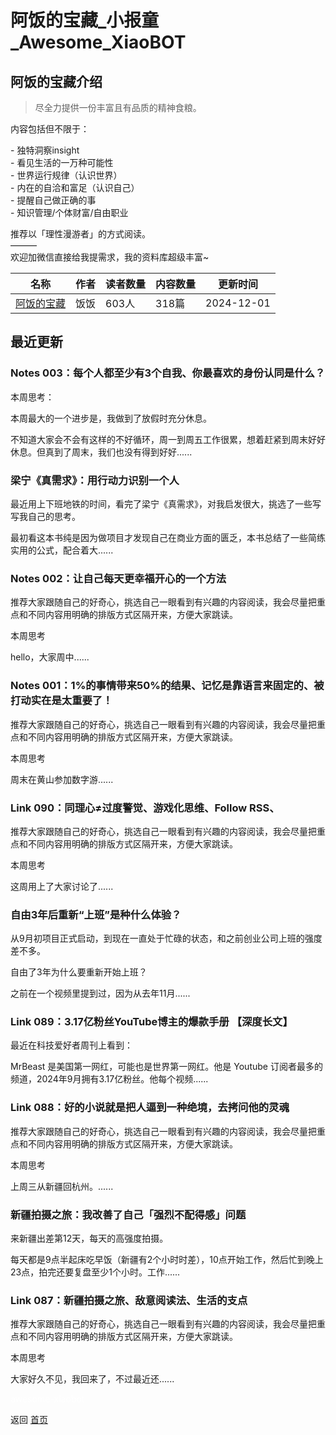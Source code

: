 # 阿饭的宝藏_小报童_Awesome_XiaoBOT

## 阿饭的宝藏介绍
> 尽全力提供一份丰富且有品质的精神食粮。    
    
内容包括但不限于：    
    
\- 独特洞察insight    
\- 看见生活的一万种可能性    
\- 世界运行规律（认识世界）    
\- 内在的自洽和富足（认识自己）    
\- 提醒自己做正确的事    
\- 知识管理/个体财富/自由职业    
    
推荐以「理性漫游者」的方式阅读。    
———    
欢迎加微信直接给我提需求，我的资料库超级丰富~  
  


|名称|作者|读者数量|内容数量|更新时间|
|---|---|---|---|---|
|[阿饭的宝藏](https://xiaobot.net/p/afanfan?refer=0b133df9-27dc-423b-8101-639049001c13)|饭饭|603人|318篇|2024-12-01|

## 最近更新
### Notes 003：每个人都至少有3个自我、你最喜欢的身份认同是什么？

本周思考：

本周最大的一个进步是，我做到了放假时充分休息。

不知道大家会不会有这样的不好循环，周一到周五工作很累，想着赶紧到周末好好休息。但真到了周末，我们也没有得到好好......

### 梁宁《真需求》：用行动力识别一个人

最近用上下班地铁的时间，看完了梁宁《真需求》，对我启发很大，挑选了一些写写我自己的思考。

最初看这本书纯是因为做项目才发现自己在商业方面的匮乏，本书总结了一些简练实用的公式，配合着大......

### Notes 002：让自己每天更幸福开心的一个方法

推荐大家跟随自己的好奇心，挑选自己一眼看到有兴趣的内容阅读，我会尽量把重点和不同内容用明确的排版方式区隔开来，方便大家跳读。

本周思考

hello，大家周中......

### Notes 001：1%的事情带来50%的结果、记忆是靠语言来固定的、被打动实在是太重要了！

推荐大家跟随自己的好奇心，挑选自己一眼看到有兴趣的内容阅读，我会尽量把重点和不同内容用明确的排版方式区隔开来，方便大家跳读。

本周思考

周末在黄山参加数字游......

### Link 090：同理心≠过度警觉、游戏化思维、Follow RSS、

推荐大家跟随自己的好奇心，挑选自己一眼看到有兴趣的内容阅读，我会尽量把重点和不同内容用明确的排版方式区隔开来，方便大家跳读。

本周思考

这周用上了大家讨论了......

### 自由3年后重新“上班”是种什么体验？

从9月初项目正式启动，到现在一直处于忙碌的状态，和之前创业公司上班的强度差不多。

自由了3年为什么要重新开始上班？

之前在一个视频里提到过，因为从去年11月......

### Link 089：3.17亿粉丝YouTube博主的爆款手册 【深度长文】

最近在科技爱好者周刊上看到：

MrBeast 是美国第一网红，可能也是世界第一网红。他是 Youtube 订阅者最多的频道，2024年9月拥有3.17亿粉丝。他每个视频......

### Link 088：好的小说就是把人逼到一种绝境，去拷问他的灵魂

推荐大家跟随自己的好奇心，挑选自己一眼看到有兴趣的内容阅读，我会尽量把重点和不同内容用明确的排版方式区隔开来，方便大家跳读。

本周思考

上周三从新疆回杭州。......

### 新疆拍摄之旅：我改善了自己「强烈不配得感」问题

来新疆出差第12天，每天的高强度拍摄。

每天都是9点半起床吃早饭（新疆有2个小时时差），10点开始工作，然后忙到晚上23点，拍完还要复盘至少1个小时。工作......

### Link 087：新疆拍摄之旅、敌意阅读法、生活的支点

推荐大家跟随自己的好奇心，挑选自己一眼看到有兴趣的内容阅读，我会尽量把重点和不同内容用明确的排版方式区隔开来，方便大家跳读。

本周思考

大家好久不见，我回来了，不过最近还......


<a href="https://github.com/Reno9527/awesome-xiaobot" style="color: white; text-decoration: none;">awesome-xiaobot</a>

返回 [首页](../README.md)
